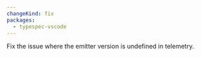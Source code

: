 ```yaml
---
changeKind: fix
packages:
  - typespec-vscode
---
```


Fix the issue where the emitter version is undefined in telemetry.
